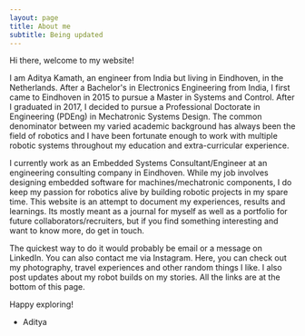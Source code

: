 ```yaml
---
layout: page
title: About me
subtitle: Being updated
---
```


Hi there, welcome to my website!

I am Aditya Kamath, an engineer from India but living in Eindhoven, in the Netherlands. After a Bachelor's in Electronics Engineering from India, I first came to Eindhoven in 2015 to pursue a Master in Systems and Control. After I graduated in 2017, I decided to pursue a Professional Doctorate in Engineering (PDEng) in Mechatronic Systems Design. The common denominator between my varied academic background has always been the field of robotics and I have been fortunate enough to work with multiple robotic systems throughout my education and extra-curricular experience.

I currently work as an Embedded Systems Consultant/Engineer at an engineering consulting company in Eindhoven. While my job involves designing embedded software for machines/mechatronic components, I do keep my passion for robotics alive by building robotic projects in my spare time. This website is an attempt to document my experiences, results and learnings. Its mostly meant as a journal for myself as well as a portfolio for future collaborators/recruiters, but if you find something interesting and want to know more, do get in touch.

The quickest way to do it would probably be email or a message on LinkedIn. You can also contact me via Instagram. Here, you can check out my photography, travel experiences and other random things I like. I also post updates about my robot builds on my stories. All the links are at the bottom of this page. 

Happy exploring!

- Aditya


